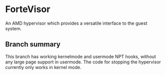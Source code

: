 # ForteVisor
An AMD hypervisor which provides a versatile interface to the guest system.

## Branch summary
This branch has working kernelmode and usermode NPT hooks, without any large page support in usermode. The code for stopping the hypervisor currently only works in kernel mode.
